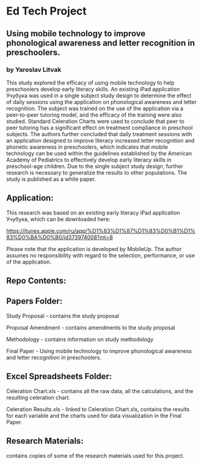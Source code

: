 # Ed Tech Project
## Using mobile technology to improve phonological awareness and letter recognition in preschoolers.
### by Yaroslav Litvak

This study explored the efficacy of using mobile technology to help preschoolers develop early literacy skills. An existing iPad application Учубука was used in a single subject study design to determine the effect of daily sessions using the application on phonological awareness and letter recognition. The subject was trained on the use of the application via a peer-to-peer tutoring model, and the efficacy of the training were also studied. Standard Celeration Charts were used to conclude that peer to peer tutoring has a significant effect on treatment compliance in preschool subjects. The authors further concluded that daily treatment sessions with an application designed to improve literacy increased letter recognition and phonetic awareness in preschoolers, which indicates that mobile technology can be used within the guidelines established by the American Academy of Pediatrics to effectively develop early literacy skills in preschool-age children. Due to the single subject study design, further research is necessary to generalize the results to other populations. The study is published as a white paper.

## Application:

This research was based on an existing early literacy iPad application Учубука, which can be downloaded here:

https://itunes.apple.com/ru/app/%D1%83%D1%87%D1%83%D0%B1%D1%83%D0%BA%D0%B0/id373974008?mt=8

Please note that the application is developed by MobileUp. The author assumes no responsibility with regard to the selection, performance, or use of the application.

## Repo Contents:

Papers Folder:
--------------
Study Proposal - contains the study proposal

Proposal Amendment - contains amendments to the study proposal

Methodology - contains information on study methodology

Final Paper - Using mobile technology to improve phonological awareness and letter recognition in preschoolers.

Excel Spreadsheets Folder:
--------------------------
Celeration Chart.xls - contains all the raw data, all the calculations, and the resulting celeration chart.

Celeration Results.xls - linked to Celeration Chart.xls, contains the results for each variable and the charts used for data visualization in the Final Paper.

Research Materials:
----------------
contains copies of some of the research materials used for this project.

